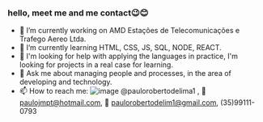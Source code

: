 ### hello, meet me and me contact😉😊

- 🔭 I’m currently working on AMD Estações de Telecomunicações e Trafego Aereo Ltda.
- 🌱 I’m currently learning HTML, CSS, JS, SQL, NODE, REACT.
- 🤔 I'm looking for help with applying the languages ​​in practice, I'm looking for projects in a real case for learning.
- 💬 Ask me about managing people and processes, in the area of ​​developing and technology.
- 📫 How to reach me: ![image](https://github.com/PauloRobertoDelima-dev/PauloRobertoDelima-dev/assets/138160699/5d040a32-7afc-4ece-8ef4-e4a956ad0648)
 @paulorobertodelima1 , 📧 paulojmpt@hotmail.com, 📧 paulorobertodelim1@gmail.com, (35)99111-0793 


